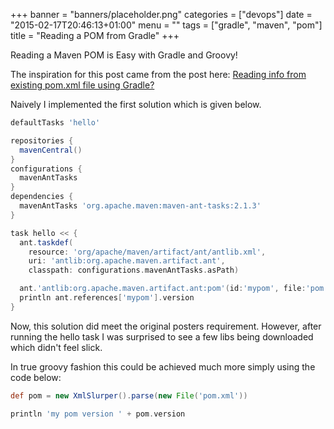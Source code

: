 +++
banner = "banners/placeholder.png"
categories = ["devops"]
date = "2015-02-17T20:46:13+01:00"
menu = ""
tags = ["gradle", "maven", "pom"]
title = "Reading a POM from Gradle"
+++

Reading a Maven POM is Easy with Gradle and Groovy!

The inspiration for this post came from the post here:
[Reading info from existing pom.xml file using Gradle?](https://stackoverflow.com/questions/11558157/reading-info-from-existing-pom-xml-file-using-gradle)

Naively I implemented the first solution which is given below.

``` groovy
defaultTasks 'hello'

repositories {
  mavenCentral()
}
configurations {
  mavenAntTasks
}
dependencies {
  mavenAntTasks 'org.apache.maven:maven-ant-tasks:2.1.3'
}

task hello << {
  ant.taskdef(
    resource: 'org/apache/maven/artifact/ant/antlib.xml',
    uri: 'antlib:org.apache.maven.artifact.ant',
    classpath: configurations.mavenAntTasks.asPath)

  ant.'antlib:org.apache.maven.artifact.ant:pom'(id:'mypom', file:'pom.xml')
  println ant.references['mypom'].version
}
```

Now, this solution did meet the original posters requirement. However, after running the hello task I was surprised to see
a few libs being downloaded which didn't feel slick.

In true groovy fashion this could be achieved much more simply using the code below:


``` groovy
def pom = new XmlSlurper().parse(new File('pom.xml'))

println 'my pom version ' + pom.version
```